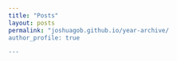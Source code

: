 ```yaml
---
title: "Posts"
layout: posts
permalink: "joshuagob.github.io/year-archive/
author_profile: true

---
```

